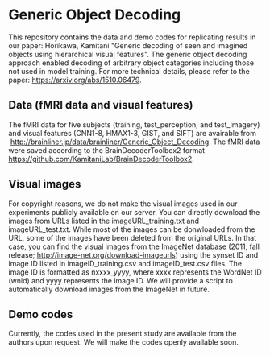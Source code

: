 # Generic Object Decoding

This repository contains the data and demo codes for replicating results in our paper: Horikawa, Kamitani "Generic decoding of seen and imagined objects using hierarchical visual features".
The generic object decoding approach enabled decoding of arbitrary object categories including those not used in model training. For more technical details, please refer to the paper: <https://arxiv.org/abs/1510.06479>.

## Data (fMRI data and visual features)
The fMRI data for five subjects (training, test_perception, and test_imagery) and visual features (CNN1-8, HMAX1-3, GIST, and SIFT) are avairable from  <http://brainliner.jp/data/brainliner/Generic_Object_Decoding>. The fMRI data were saved according to the BrainDecoderToolbox2 format <https://github.com/KamitaniLab/BrainDecoderToolbox2>.

## Visual images
For copyright reasons, we do not make the visual images used in our experiments publicly available on our server. You can directly download the images from URLs listed in the imageURL_training.txt and imageURL_test.txt. 
While most of the images can be donwloaded from the URL, some of the images have been deleted from the original URLs. In that case, you can find the visual images from the ImageNet database (2011, fall release; <http://image-net.org/download-imageurls>) using the synset ID and image ID listed in imageID_training.csv and imageID_test.csv files. The image ID is formatted as nxxxx_yyyy, where xxxx represents the WordNet ID (wnid) and yyyy represents the image ID. We will provide a script to automatically download images from the ImageNet in future.

## Demo codes
Currently, the codes used in the present study are available from the authors upon request. We will make the codes openly available soon.

